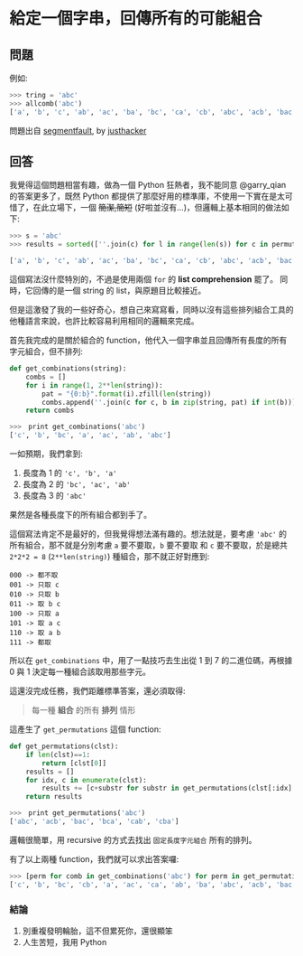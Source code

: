 # 給定一個字串，回傳所有的可能組合

## 問題

例如:

```python
>>> tring = 'abc'
>>> allcomb('abc')
['a', 'b', 'c', 'ab', 'ac', 'ba', 'bc', 'ca', 'cb', 'abc', 'acb', 'bac', 'bca', 'cab', 'cba']
```

問題出自 [segmentfault](https://segmentfault.com/q/1010000005760811/a-1020000005762984), by [justhacker](https://segmentfault.com/u/justhacker)

## 回答

我覺得這個問題相當有趣，做為一個 Python 狂熱者，我不能同意 @garry_qian 的答案更多了，既然 Python 都提供了那麼好用的標準庫，不使用一下實在是太可惜了，在此立場下，一個 ~~簡潔,簡短~~ (好啦並沒有...)，但邏輯上基本相同的做法如下:

```python
>>> s = 'abc'
>>> results = sorted([''.join(c) for l in range(len(s)) for c in permutations(s, l+1)])

['a', 'b', 'c', 'ab', 'ac', 'ba', 'bc', 'ca', 'cb', 'abc', 'acb', 'bac', 'bca', 'cab', 'cba']
```

這個寫法沒什麼特別的，不過是使用兩個 `for` 的 **list comprehension** 罷了。
同時，它回傳的是一個 string 的 list，與原題目比較接近。

但是這激發了我的一些好奇心，想自己來寫寫看，同時以沒有這些排列組合工具的他種語言來說，也許比較容易利用相同的邏輯來完成。

首先我完成的是關於組合的 function，他代入一個字串並且回傳所有長度的所有字元組合，但不排列:

```python
def get_combinations(string):
    combs = []
    for i in range(1, 2**len(string)):
        pat = "{0:b}".format(i).zfill(len(string))
        combs.append(''.join(c for c, b in zip(string, pat) if int(b)))
    return combs
```

```python
>>>　print get_combinations('abc')
['c', 'b', 'bc', 'a', 'ac', 'ab', 'abc']
```

一如預期，我們拿到:

1. 長度為 1 的 `'c', 'b', 'a'`
2. 長度為 2 的 `'bc', 'ac', 'ab'`
3. 長度為 3 的 `'abc'`

果然是各種長度下的所有組合都到手了。

這個寫法肯定不是最好的，但我覺得想法滿有趣的。想法就是，要考慮 `'abc'` 的所有組合，那不就是分別考慮 `a` 要不要取，`b` 要不要取 和 `c` 要不要取，於是總共 `2*2*2 = 8` (`2**len(string)`) 種組合，那不就正好對應到:

```
000 -> 都不取
001 -> 只取 c
010 -> 只取 b
011 -> 取 b c
100 -> 只取 a
101 -> 取 a c
110 -> 取 a b
111 -> 都取
``` 

所以在 `get_combinations` 中，用了一點技巧去生出從 1 到 7 的二進位碼，再根據 0 與 1 決定每一種組合該取用那些字元。

這還沒完成任務，我們距離標準答案，還必須取得:

>每一種 **組合** 的所有 **排列** 情形

這產生了 `get_permutations` 這個 function:

```python
def get_permutations(clst):
    if len(clst)==1:
        return [clst[0]]
    results = []
    for idx, c in enumerate(clst):
        results += [c+substr for substr in get_permutations(clst[:idx] + clst[idx+1:])]
    return results
```

```python
>>>　print get_permutations('abc')
['abc', 'acb', 'bac', 'bca', 'cab', 'cba']
```

邏輯很簡單，用 recursive 的方式去找出 `固定長度字元組合` 所有的排列。

有了以上兩種 function，我們就可以求出答案囉:

```python
>>> [perm for comb in get_combinations('abc') for perm in get_permutations(list(comb))]
['c', 'b', 'bc', 'cb', 'a', 'ac', 'ca', 'ab', 'ba', 'abc', 'acb', 'bac', 'bca', 'cab', 'cba']
```

### 結論

1. 別重複發明輪胎，這不但累死你，還很顯笨
2. 人生苦短，我用 Python
